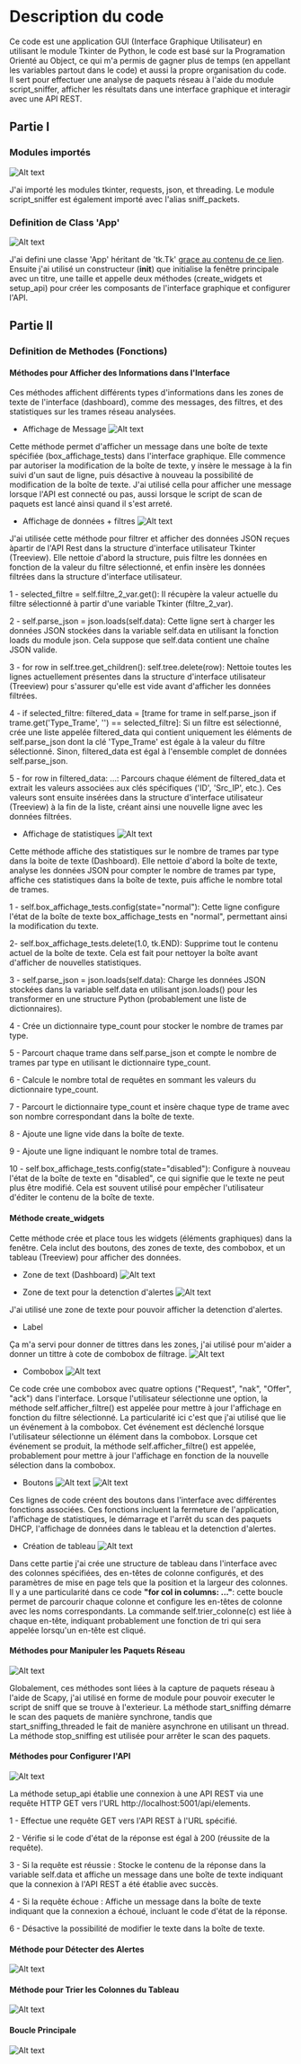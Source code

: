 # Description du code
Ce code est une application GUI (Interface Graphique Utilisateur) en utilisant le module Tkinter de Python, le code est basé sur la Programation Orienté au Object, ce qui m'a permis de gagner plus de temps (en appellant les variables partout dans le code) et aussi la propre organisation du code. Il sert pour effectuer une analyse de paquets réseau à l'aide du module script_sniffer, afficher les résultats dans une interface graphique et interagir avec une API REST.

## Partie I
### Modules importés
![Alt text](../images/1.png)

J'ai importé les modules tkinter, requests, json, et threading. Le module script_sniffer est également importé avec l'alias sniff_packets.

### Definition de Class 'App'
![Alt text](../images/2.png)

J'ai defini une classe 'App' héritant de 'tk.Tk' [grace au contenu de ce lien](https://www.pierre-giraud.com/python-apprendre-programmer-cours/oriente-objet-heritage-polymorphisme/).
Ensuite j'ai utilisé un constructeur (__init__) que initialise la fenêtre principale avec un titre, une taille et appelle deux méthodes (create_widgets et setup_api) pour créer les composants de l'interface graphique et configurer l'API.

## Partie II
### Definition de Methodes (Fonctions)
#### Méthodes pour Afficher des Informations dans l'Interface

Ces méthodes affichent différents types d'informations dans les zones de texte de l'interface (dashboard), comme des messages, des filtres, et des statistiques sur les trames réseau analysées.
- Affichage de Message
![Alt text](../images/3.png)

Cette méthode permet d'afficher un message dans une boîte de texte spécifiée (box_affichage_tests) dans l'interface graphique. Elle commence par autoriser la modification de la boîte de texte, y insère le message à la fin suivi d'un saut de ligne, puis désactive à nouveau la possibilité de modification de la boîte de texte. J'ai utilisé cella pour afficher une message lorsque l'API est connecté ou pas, aussi lorsque le script de scan de paquets est lancé ainsi quand il s'est arreté.

- Affichage de données + filtres
![Alt text](../images/8.png)

J'ai utilisée cette méthode pour filtrer et afficher des données JSON reçues àpartir de l'API Rest dans la structure d'interface utilisateur Tkinter (Treeview). Elle nettoie d'abord la structure, puis filtre les données en fonction de la valeur du filtre sélectionné, et enfin insère les données filtrées dans la structure d'interface utilisateur.

1 - selected_filtre = self.filtre_2_var.get(): Il récupère la valeur actuelle du filtre sélectionné à partir d'une variable Tkinter (filtre_2_var).

2 - self.parse_json = json.loads(self.data): Cette ligne sert à charger les données JSON stockées dans la variable self.data en utilisant la fonction loads du module json. Cela suppose que self.data contient une chaîne JSON valide.

3 - for row in self.tree.get_children(): self.tree.delete(row): Nettoie toutes les lignes actuellement présentes dans la structure d'interface utilisateur (Treeview) pour s'assurer qu'elle est vide avant d'afficher les données filtrées.

4 - if selected_filtre: filtered_data = [trame for trame in self.parse_json if trame.get('Type_Trame', '') == selected_filtre]: Si un filtre est sélectionné, crée une liste appelée filtered_data qui contient uniquement les éléments de self.parse_json dont la clé 'Type_Trame' est égale à la valeur du filtre sélectionné. Sinon, filtered_data est égal à l'ensemble complet de données self.parse_json.

5 - for row in filtered_data: ...: Parcours chaque élément de filtered_data et extrait les valeurs associées aux clés spécifiques ('ID', 'Src_IP', etc.). Ces valeurs sont ensuite insérées dans la structure d'interface utilisateur (Treeview) à la fin de la liste, créant ainsi une nouvelle ligne avec les données filtrées.

- Affichage de statistiques 
![Alt text](../images/9.png)

Cette méthode affiche des statistiques sur le nombre de trames par type dans la boite de texte (Dashboard). Elle nettoie d'abord la boîte de texte, analyse les données JSON pour compter le nombre de trames par type, affiche ces statistiques dans la boîte de texte, puis affiche le nombre total de trames.

1 - self.box_affichage_tests.config(state="normal"): Cette ligne configure l'état de la boîte de texte box_affichage_tests en "normal", permettant ainsi la modification du texte.

2- self.box_affichage_tests.delete(1.0, tk.END): Supprime tout le contenu actuel de la boîte de texte. Cela est fait pour nettoyer la boîte avant d'afficher de nouvelles statistiques.

3 - self.parse_json = json.loads(self.data): Charge les données JSON stockées dans la variable self.data en utilisant json.loads() pour les transformer en une structure Python (probablement une liste de dictionnaires).

4 - Crée un dictionnaire type_count pour stocker le nombre de trames par type.

5 - Parcourt chaque trame dans self.parse_json et compte le nombre de trames par type en utilisant le dictionnaire type_count.

6 - Calcule le nombre total de requêtes en sommant les valeurs du dictionnaire type_count.

7 - Parcourt le dictionnaire type_count et insère chaque type de trame avec son nombre correspondant dans la boîte de texte.

8 - Ajoute une ligne vide dans la boîte de texte.

9 - Ajoute une ligne indiquant le nombre total de trames.

10 - self.box_affichage_tests.config(state="disabled"): Configure à nouveau l'état de la boîte de texte en "disabled", ce qui signifie que le texte ne peut plus être modifié. Cela est souvent utilisé pour empêcher l'utilisateur d'éditer le contenu de la boîte de texte.

#### Méthode create_widgets
Cette méthode crée et place tous les widgets (éléments graphiques) dans la fenêtre. Cela inclut des boutons, des zones de texte, des combobox, et un tableau (Treeview) pour afficher des données.
 - Zone de text (Dashboard)
![Alt text](../images/7.png)

- Zone de text pour la detenction d'alertes
![Alt text](../images/10.png)

J'ai utilisé une zone de texte pour pouvoir afficher la detenction d'alertes.

- Label

Ça m'a servi pour donner de tittres dans les zones, j'ai utilisé pour m'aider a donner un tittre à cote de combobox de filtrage.
![Alt text](../images/11.png)

- Combobox
![Alt text](../images/12.png)

Ce code crée une combobox avec quatre options ("Request", "nak", "Offer", "ack") dans l'interface. Lorsque l'utilisateur sélectionne une option, la méthode self.afficher_filtre() est appelée pour mettre à jour l'affichage en fonction du filtre sélectionné. La particularité ici c'est que j'ai utilisé <lambda> que lie un événement à la combobox. Cet événement est déclenché lorsque l'utilisateur sélectionne un élément dans la combobox. Lorsque cet événement se produit, la méthode self.afficher_filtre() est appelée, probablement pour mettre à jour l'affichage en fonction de la nouvelle sélection dans la combobox.

- Boutons
![Alt text](../images/13.png)
![Alt text](../images/16.png)

Ces lignes de code créent des boutons dans l'interface avec différentes fonctions associées. Ces fonctions incluent la fermeture de l'application, l'affichage de statistiques, le démarrage et l'arrêt du scan des paquets DHCP, l'affichage de données dans le tableau et la detenction d'alertes.

- Création de tableau
![Alt text](../images/14.png)

Dans cette partie j'ai crée une structure de tableau dans l'interface avec des colonnes spécifiées, des en-têtes de colonne configurés, et des paramètres de mise en page tels que la position et la largeur des colonnes. Il y a une particularité dans ce code **"for col in columns: ..."**: cette boucle permet de parcourir chaque colonne et configure les en-têtes de colonne avec les noms correspondants. La commande self.trier_colonne(c) est liée à chaque en-tête, indiquant probablement une fonction de tri qui sera appelée lorsqu'un en-tête est cliqué.

#### Méthodes pour Manipuler les Paquets Réseau
![Alt text](../images/16.png)

Globalement, ces méthodes sont liées à la capture de paquets réseau à l'aide de Scapy, j'ai utilisé en forme de  module pour pouvoir executer le script de sniff que se trouve à l'exterieur. La méthode start_sniffing démarre le scan des paquets de manière synchrone, tandis que start_sniffing_threaded le fait de manière asynchrone en utilisant un thread. La méthode stop_sniffing est utilisée pour arrêter le scan des paquets.

#### Méthodes pour Configurer l'API
![Alt text](../images/18.png)

La méthode setup_api établie une connexion à une API REST via une requête HTTP GET vers l'URL http://localhost:5001/api/elements.

1 - Effectue une requête GET vers l'API REST à l'URL spécifié.

2 - Vérifie si le code d'état de la réponse est égal à 200 (réussite de la requête).

3 - Si la requête est réussie : Stocke le contenu de la réponse dans la variable self.data et affiche un message dans une boîte de texte indiquant que la connexion à l'API REST a été établie avec succès.

4 - Si la requête échoue : Affiche un message dans la boîte de texte indiquant que la connexion a échoué, incluant le code d'état de la réponse.

6 - Désactive la possibilité de modifier le texte dans la boîte de texte.

#### Méthode pour Détecter des Alertes
![Alt text](../images/19.png)

#### Méthode pour Trier les Colonnes du Tableau
![Alt text](../images/20.png)

#### Boucle Principale
![Alt text](../images/21.png)











